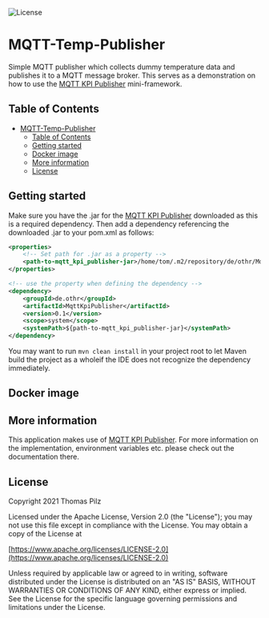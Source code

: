 ![License](https://img.shields.io/badge/License-Apache_2.0-blue.svg)

# MQTT-Temp-Publisher
Simple MQTT publisher which collects dummy temperature data and publishes it to a MQTT message broker. This serves as a demonstration on how to use the [MQTT KPI Publisher](https://github.com/Mushroomator/MQTT-Temp-Publisher) mini-framework.

## Table of Contents
- [MQTT-Temp-Publisher](#mqtt-temp-publisher)
  - [Table of Contents](#table-of-contents)
  - [Getting started](#getting-started)
  - [Docker image](#docker-image)
  - [More information](#more-information)
  - [License](#license)

## Getting started
Make sure you have the .jar for the [MQTT KPI Publisher](https://github.com/Mushroomator/MQTT-Temp-Publisher) downloaded as this is a required dependency. Then add a dependency referencing the downloaded .jar to your pom.xml as follows:
```xml
<properties>
    <!-- Set path for .jar as a property -->
    <path-to-mqtt_kpi_publisher-jar>/home/tom/.m2/repository/de/othr/MqttKpiPublisher/0.1/MqttKpiPublisher-0.1-jar-with-dependencies.jar</path-to-mqtt_kpi_publisher-jar>
</properties>

<!-- use the property when defining the dependency -->
<dependency>
    <groupId>de.othr</groupId>
    <artifactId>MqttKpiPublisher</artifactId>
    <version>0.1</version>
    <scope>system</scope>
    <systemPath>${path-to-mqtt_kpi_publisher-jar}</systemPath>
</dependency>
```
You may want to run `mvn clean install` in your project root to let Maven build the project as a wholeif the IDE does not recognize the dependency immediately.

## Docker image

## More information
This application makes use of [MQTT KPI Publisher](https://github.com/Mushroomator/MQTT-Temp-Publisher). 
For more information on the implementation, environment variables etc. please check out the documentation there.

## License
Copyright 2021 Thomas Pilz

Licensed under the Apache License, Version 2.0 (the "License");
you may not use this file except in compliance with the License.
You may obtain a copy of the License at

[https://www.apache.org/licenses/LICENSE-2.0](https://www.apache.org/licenses/LICENSE-2.0)

Unless required by applicable law or agreed to in writing, software
distributed under the License is distributed on an "AS IS" BASIS,
WITHOUT WARRANTIES OR CONDITIONS OF ANY KIND, either express or implied.
See the License for the specific language governing permissions and
limitations under the License.